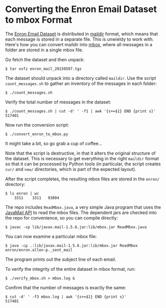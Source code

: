 # Converting the Enron Email Dataset to mbox Format

The [Enron Email Dataset](https://www.cs.cmu.edu/~./enron/) is distributed in [maildir](https://en.wikipedia.org/wiki/Maildir) format, which means that each message is stored in a separate file. This is unwieldy to work with. Here's how you can convert maildir into [mbox](https://en.wikipedia.org/wiki/Mbox), where all messages in a folder are stored in a single mbox file.

Go fetch the dataset and then unpack:

```
$ tar xvfz enron_mail_20150507.tgz
```

The dataset should unpack into a directory called `maildir`. Use the script `count_messages.sh` to gather an inventory of the messages in each folder:

```
$ ./count_messages.sh
```

Verify the total number of messages in the dataset:

```
$ ./count_messages.sh | cut -d' ' -f1 | awk '{s+=$1} END {print s}'
517401
```

Now run the conversion script:

```
$ ./convert_enron_to_mbox.py
```

It might take a bit, so go grab a cup of coffee...

Note that the script is destructive, in that it alters the original structure of the dataset. This is necessary to get everything in the right `maildir` format so that it can be processed by Python tools (in particular, the script creates `cur/` and `new/` directories, which is part of the expected layout).

After the script completes, the resulting mbox files are stored in the `enron/` directory:

```
$ ls enron | wc
    3311    3311   93804
```

The repo includes `ReadMbox.java`, a very simple Java program that uses the [JavaMail API](https://java.net/projects/javamail/pages/Home) to read the mbox files. The dependent jars are checked into the repo for convenience, so you can compile directly:

```
$ javac -cp lib/javax.mail-1.5.6.jar:lib/mbox.jar ReadMbox.java
```

You can now examine a particular mbox file:

```
$ java -cp .:lib/javax.mail-1.5.6.jar:lib/mbox.jar ReadMbox enron/enron.allen-p._sent_mail
```

The program prints out the subject line of each email.

To verify the integrity of the entire dataset in mbox format, run:

```
$ ./verify_mbox.sh > mbox.log &
```

Confirm that the number of messages is exactly the same:

```
$ cut -d' ' -f3 mbox.log | awk '{s+=$1} END {print s}'
517401
```
